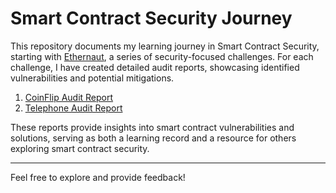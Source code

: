 # Smart Contract Security Journey
This repository documents my learning journey in Smart Contract Security, starting with [Ethernaut](https://ethernaut.openzeppelin.com/), a series of security-focused challenges. For each challenge, I have created detailed audit reports, showcasing identified vulnerabilities and potential mitigations.


1. [CoinFlip Audit Report](./ethernaut/coinflip/REPORT.MD)  
2. [Telephone Audit Report](./ethernaut/telephone/REPORT.MD)  

These reports provide insights into smart contract vulnerabilities and solutions, serving as both a learning record and a resource for others exploring smart contract security.


---

Feel free to explore and provide feedback!